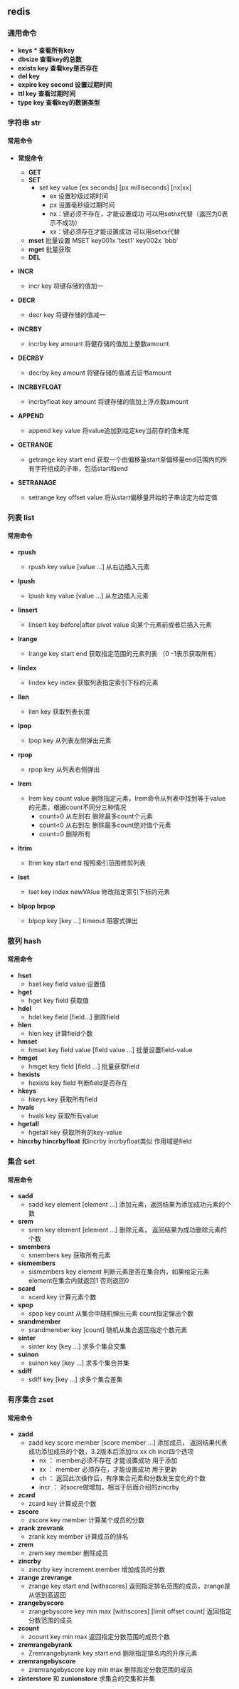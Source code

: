 ## redis

### 通用命令

- **keys *     查看所有key**
- **dbsize    查看key的总数**
- **exists key   查看key是否存在**
- **del key** 
- **expire key second    设置过期时间**
- **ttl key    查看过期时间**
- **type key    查看key的数据类型**

### 字符串 str

#### 常用命令

- **常规命令**
  - **GET**
  - **SET** 
    - set key value [ex seconds] [px milliseconds] [nx|xx]
      - ex 设置秒级过期时间
      - px 设置毫秒级过期时间
      - nx：键必须不存在，才能设置成功 可以用setnx代替（返回为0表示不成功）
      - xx：键必须存在才能设置成功 可以用setxx代替
  - **mset** 批量设置 MSET key001x 'test1' key002x 'bbb’
  - **mget** 批量获取
  - **DEL**

- **INCR** 
  - incr key  将键存储的值加一
- **DECR** 
  - decr key 将键存储的值减一
- **INCRBY** 
  - incrby key amount 将健存储的值加上整数amount
- **DECRBY** 
  - decrby key amount 将键存储的值减去证书amount
- **INCRBYFLOAT**
  -  incrbyfloat key amount 将键存储的值加上浮点数amount 
- **APPEND** 
  - append key value 将value追加到给定key当前存的值末尾

- **GETRANGE**
  - getrange key start end 获取一个由偏移量start至偏移量end范围内的所有字符组成的子串，包括start和end

- **SETRANAGE**
  - setrange key offset value 将从start偏移量开始的子串设定为给定值


### 列表 list

#### 常用命令

- **rpush**
  - rpush key value [value …] 从右边插入元素
- **lpush**
  - lpush key value [value …] 从左边插入元素
- **linsert**
  - linsert key before|after pivot value 向某个元素前或者后插入元素
- **lrange**
  - lrange key start end 获取指定范围的元素列表 （0 -1表示获取所有）
- **lindex**
  - lindex key index 获取列表指定索引下标的元素

- **llen**
  - llen key 获取列表长度
- **lpop**
  - lpop key 从列表左侧弹出元素
- **rpop**
  - rpop key 从列表右侧弹出
- **lrem**
  - lrem key count value 删除指定元素，lrem命令从列表中找到等于value的元素，根据count不同分三种情况
    - count>0 从左到右 删除最多count个元素
    - count<0 从右到左 删除最多count绝对值个元素
    - count=0 删除所有
- **ltrim**
  - ltrim key start end 按照索引范围修剪列表
- **lset**
  - lset key index newVAlue 修改指定索引下标的元素
- **blpop brpop**
  - blpop key [key …] timeout 阻塞式弹出

### 散列 hash

#### 常用命令

- **hset** 
  - hset key field value 设置值
- **hget** 
  - hget key field 获取值
- **hdel** 
  - hdel key field [field…] 删除field
- **hlen** 
  - hlen key 计算field个数
- **hmset** 
  - hmset key field value [field value …] 批量设置field-value
- **hmget** 
  - hmget key field [field …] 批量获取field
- **hexists** 
  - hexists key field 判断field是否存在
- **hkeys** 
  - hkeys key 获取所有field
- **hvals** 
  - hvals key 获取所有value 
- **hgetall** 
  - hgetall key 获取所有的key-value
- **hincrby hincrbyfloat** 和incrby incrbyfloat类似 作用域是field

### 集合 set

#### 常用命令

- **sadd**
  - sadd key element [element …] 添加元素，返回结果为添加成功元素的个数
- **srem**
  - srem key element [element …] 删除元素， 返回结果为成功删除元素的个数
- **smembers**
  - smembers key 获取所有元素
- **sismembers**
  - sismembers key element 判断元素是否在集合内，如果给定元素element在集合内就返回1 否则返回0
- **scard** 
  - scard key 计算元素个数
- **spop**
  - spop key count 从集合中随机弹出元素 count指定弹出个数
- **srandmember**
  - srandmember key [count] 随机从集合返回指定个数元素 
- **sinter**
  - sinter key [key …] 求多个集合交集
- **suinon**
  - suinon key [key …] 求多个集合并集
- **sdiff**
  - sdiff key [key …] 求多个集合差集

### 有序集合 zset

#### 常用命令

- **zadd**
  - zadd key score member [score member …] 添加成员， 返回结果代表成功添加成员的个数，3.2版本后添加nx xx ch incr四个选项
    - nx ： member必须不存在 才能设置成功 用于添加
    - xx ： member 必须存在，才能设置成功 用于更新
    - ch ： 返回此次操作后，有序集合元素和分数发生变化的个数
    - incr ： 对socre做增加，相当于后面介绍的zincrby
- **zcard**
  - zcard key 计算成员个数
- **zscore**
  - zscore key member 计算某个成员的分数
- **zrank** **zrevrank**
  - zrank key member 计算成员的排名
- **zrem**
  - zrem key member 删除成员
- **zincrby**
  - zincrby key increment member 增加成员的分数
- **zrange** **zrevrange**
  - zrange key start end [withscores] 返回指定排名范围的成员，zrange是从低到高返回
- **zrangebyscore**
  - zrangebyscore key min max [withscores] [limit offset count] 返回指定分数范围的成员
- **zcount**
  - zcount key min max 返回指定分数范围的成员个数
- **zremrangebyrank**
  - Zremrangebyrank key start end 删除指定排名内的升序元素
- **zremrangebyscore**
  - zremrangebyscore key min max 删除指定分数范围的成员
- **zinterstore** 和 **zunionstore**  求集合的交集和并集